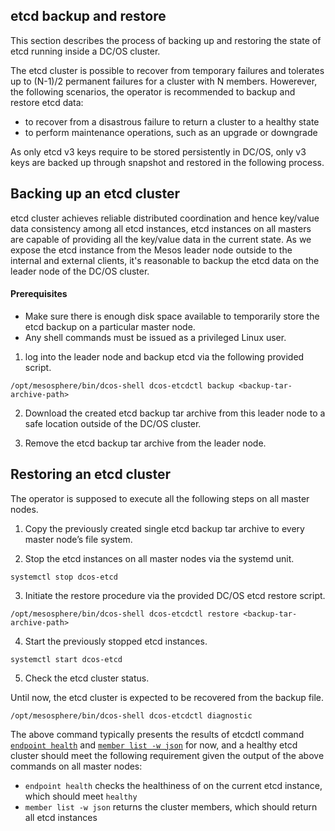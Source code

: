 ## etcd backup and restore

This section describes the process of backing up and restoring the state of etcd running inside a DC/OS cluster.

The etcd cluster is possible to recover from temporary failures and tolerates up to (N-1)/2 permanent failures for a cluster with N members. Howerever, the following scenarios, the operator is recommended to backup and restore etcd data:
- to recover from a disastrous failure to return a cluster to a healthy state
- to perform maintenance operations, such as an upgrade or downgrade

As only etcd v3 keys require to be stored persistently in DC/OS, only v3 keys are backed up through snapshot and restored in the following process.

## Backing up an etcd cluster

etcd cluster achieves reliable distributed coordination and hence key/value data consistency among all etcd instances, etcd instances on all masters are capable of providing all the key/value data in the current state. As we expose the etcd instance from the Mesos leader node outside to the internal and external clients, it's reasonable to backup the etcd data on the leader node of the DC/OS cluster.

#### Prerequisites

- Make sure there is enough disk space available to temporarily store the etcd backup on a particular master node.
- Any shell commands must be issued as a privileged Linux user.

1. log into the leader node and backup etcd via the following provided script.

`/opt/mesosphere/bin/dcos-shell dcos-etcdctl backup <backup-tar-archive-path>`

2. Download the created etcd backup tar archive from this leader node to a safe location outside of the DC/OS cluster.

3. Remove the etcd backup tar archive from the leader node.

## Restoring an etcd cluster 

The operator is supposed to execute all the following steps on all master nodes.

1. Copy the previously created single etcd backup tar archive to every master node’s file system.

2. Stop the etcd instances on all master nodes via the systemd unit.

`systemctl stop dcos-etcd`

3. Initiate the restore procedure via the provided DC/OS etcd restore script.

`/opt/mesosphere/bin/dcos-shell dcos-etcdctl restore <backup-tar-archive-path>`

4. Start the previously stopped etcd instances.

`systemctl start dcos-etcd`

5. Check the etcd cluster status.

Until now, the etcd cluster is expected to be recovered from the backup file.

`/opt/mesosphere/bin/dcos-shell dcos-etcdctl diagnostic`

The above command typically presents the results of etcdctl command [`endpoint health`](https://github.com/etcd-io/etcd/tree/master/etcdctl#endpoint-health) and [`member list -w json`](https://github.com/etcd-io/etcd/tree/master/etcdctl#member-list) for now, and a healthy etcd cluster should meet the following requirement given the output of the above commands on all master nodes:

- `endpoint health` checks the healthiness of on the current etcd instance, which should meet `healthy` 
- `member list -w json` returns the cluster members, which should return all etcd instances
